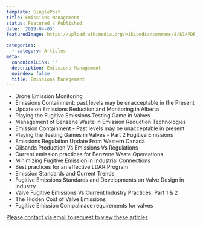 ```yaml
---
template: SinglePost
title: Emissions Management
status: Featured / Published
date: '2019-04-05'
featuredImage: https://upload.wikimedia.org/wikipedia/commons/8/87/PDF_file_icon.svg

categories:
  - category: Articles
meta:
  canonicalLink: ''
  description: Emissions Management
  noindex: false
  title: Emissions Management
---
```

- Drone Emission Monitoring
- Emissions Containment: past levels may be unacceptable in the Present
- Update on Emissions Reduction and Monitoring in Alberta
- Playing the Fugitive Emissions Testing Game in Valves
- Management of Benzene Waste in Emission Reduction Technologies
- Emission Containment - Past levels may be unacceptable in present
- Playing the Testing Games in Valves - Part 2 Fugitive Emissions
- Emissions Regulation Update From Western Canada
- Oilsands Production Vs Emissions Vs Regulations
- Current emission practices for Benzene Waste Opereations
- Minimizing Fugitive Emission in Industrial Connections
- Best practices for an effective LDAR Program
- Emission Standards and Current Trends
- Fugitive Emissions Standards and Developments on Valve Design in Industry
- Valve Fugitive Emissions Vs Current Industry Practices, Part 1 & 2
- The Hidden Cost of Valve Emissions
- Fugitive Emission Compalinace requirements for valves

[Please contact via email to request to view these articles](https://gapvinc.com/contact)



